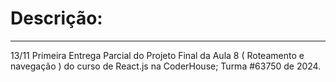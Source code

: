<h1>Descrição:</h1>
<hr>
<div>
<p>13/11 Primeira Entrega Parcial do Projeto Final da Aula 8 ( Roteamento e navegação ) do curso de React.js na CoderHouse; Turma #63750 de 2024.</p>
</div>
